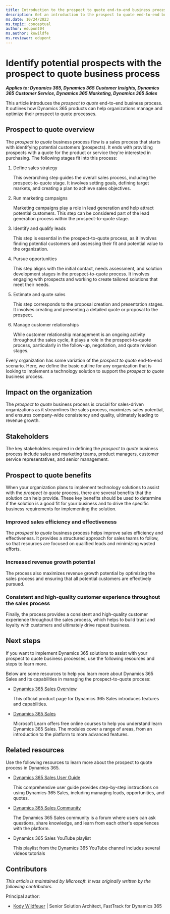 ```yaml
---
title: Introduction to the prospect to quote end-to-end business process
description: Get an introduction to the prospect to quote end-to-end business process. Learn how Dynamics 365 apps can help organizations manage and optimize their prospect to quote processes.
ms.date: 10/24/2023
ms.topic: conceptual
author: edupont04
ms.author: kowildfe
ms.reviewer: edupont
---
```


# Identify potential prospects with the prospect to quote business process

***Applies to: Dynamics 365, Dynamics 365 Customer Insights, Dynamics 365 Customer Service, Dynamics 365 Marketing, Dynamics 365 Sales***

This article introduces the *prospect to quote* end-to-end business process. It outlines how Dynamics 365 products can help organizations manage and optimize their prospect to quote processes.

## Prospect to quote overview

The *prospect to quote* business process flow is a sales process that starts with identifying potential customers (prospects). It ends with providing prospects with a quote for the product or service they're interested in purchasing. The following stages fit into this process:

1. Define sales strategy

    This overarching step guides the overall sales process, including the prospect-to-quote stage. It involves setting goals, defining target markets, and creating a plan to achieve sales objectives.

2. Run marketing campaigns

    Marketing campaigns play a role in lead generation and help attract potential customers. This step can be considered part of the lead generation process within the prospect-to-quote stage.

3. Identify and qualify leads

    This step is essential in the prospect-to-quote process, as it involves finding potential customers and assessing their fit and potential value to the organization.

4. Pursue opportunities

    This step aligns with the initial contact, needs assessment, and solution development stages in the prospect-to-quote process. It involves engaging with prospects and working to create tailored solutions that meet their needs.

5. Estimate and quote sales

    This step corresponds to the proposal creation and presentation stages. It involves creating and presenting a detailed quote or proposal to the prospect.

6. Manage customer relationships

    While customer relationship management is an ongoing activity throughout the sales cycle, it plays a role in the prospect-to-quote process, particularly in the follow-up, negotiation, and quote revision stages.

<!-- Removed
7. Analyze service operations

    This sub-process is more relevant to the broader sales and service delivery process, but insights gained from analyzing service operations can inform the solution development and proposal creation stages in the prospect-to-quote process. -->

Every organization has some variation of the *prospect to quote* end-to-end scenario. Here, we define the basic outline for any organization that is looking to implement a technology solution to support the *prospect to quote* business process.

## Impact on the organization

The *prospect to quote* business process is crucial for sales-driven organizations as it streamlines the sales process, maximizes sales potential, and ensures company-wide consistency and quality, ultimately leading to revenue growth.

## Stakeholders

The key stakeholders required in defining the *prospect to quote* business process include sales and marketing teams, product managers, customer service representatives, and senior management.

## Prospect to quote benefits

When your organization plans to implement technology solutions to assist with the *prospect to quote* process, there are several benefits that the solution can help provide. These key benefits should be used to determine if the solution is a good fit for your business and to drive the specific business requirements for implementing the solution.

### Improved sales efficiency and effectiveness

The *prospect to quote* business process helps improve sales efficiency and effectiveness. It provides a structured approach for sales teams to follow, so that resources are focused on qualified leads and minimizing wasted efforts.

### Increased revenue growth potential

The process also maximizes revenue growth potential by optimizing the sales process and ensuring that all potential customers are effectively pursued.

### Consistent and high-quality customer experience throughout the sales process

Finally, the process provides a consistent and high-quality customer experience throughout the sales process, which helps to build trust and loyalty with customers and ultimately drive repeat business.

## Next steps

If you want to implement Dynamics 365 solutions to assist with your prospect to quote business processes, use the following resources and steps to learn more.

Below are some resources to help you learn more about Dynamics 365 Sales and its capabilities in managing the prospect-to-quote process:

- [Dynamics 365 Sales Overview](https://dynamics.microsoft.com/sales/overview/)

    This official product page for Dynamics 365 Sales introduces features and capabilities.

- [Dynamics 365 Sales](/training/dynamics365/sales/)

    Microsoft Learn offers free online courses to help you understand learn Dynamics 365 Sales. The modules cover a range of areas, from an introduction to the platform to more advanced features.

## Related resources

Use the following resources to learn more about the prospect to quote process in Dynamics 365.

- [Dynamics 365 Sales User Guide](/dynamics365/sales-enterprise/user-guide)

    This comprehensive user guide provides step-by-step instructions on using Dynamics 365 Sales, including managing leads, opportunities, and quotes.

- [Dynamics 365 Sales Community](https://community.dynamics.com/forums/thread/?partialUrl=sales/)

    The Dynamics 365 Sales community is a forum where users can ask questions, share knowledge, and learn from each other's experiences with the platform.

- Dynamics 365 Sales YouTube playlist

    This playlist from the Dynamics 365 YouTube channel includes several videos tutorials

## Contributors

*This article is maintained by Microsoft. It was originally written by the following contributors.*

Principal author:

- [Kody Wildfeuer](https://www.linkedin.com/in/kody-wildfeuer/) | Senior Solution Architect, FastTrack for Dynamics 365

<!--## Tags
*Stakeholders:* Sales and marketing teams, product managers, customer service representatives, and senior management

*Products:* Dynamics 365, Dynamics 365 Customer Insights, Dynamics 365 Customer Service, Dynamics 365 Marketing, Dynamics 365 Sales
